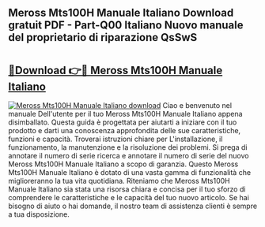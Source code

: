 ## Meross Mts100H Manuale Italiano Download gratuit PDF - Part-Q00 Italiano Nuovo manuale del proprietario di riparazione QsSwS

# <h2><a href="http://dfgzo1e.blite.top/?on=Meross+Mts100H+Manuale+Italiano">🔗Download 👉🔴 Meross Mts100H Manuale Italiano</a></h2>

[![Meross Mts100H Manuale Italiano download](https://i.imgur.com/lujVjoI.png)](http://dfgzo1e.blite.top/?on=Meross+Mts100H+Manuale+Italiano)
Ciao e benvenuto nel manuale Dell'utente per il tuo Meross Mts100H Manuale Italiano appena disimballato. Questa guida è progettata per aiutarti a iniziare con il tuo prodotto e darti una conoscenza approfondita delle sue caratteristiche, funzioni e capacità. Troverai istruzioni chiare per L'installazione, il funzionamento, la manutenzione e la risoluzione dei problemi. Si prega di annotare il numero di serie ricerca e annotare il numero di serie del nuovo Meross Mts100H Manuale Italiano a scopo di garanzia. Questo Meross Mts100H Manuale Italiano è dotato di una vasta gamma di funzionalità che miglioreranno la tua vita quotidiana. Riteniamo che Meross Mts100H Manuale Italiano sia stata una risorsa chiara e concisa per il tuo sforzo di comprendere le caratteristiche e le capacità del tuo nuovo articolo. Se hai bisogno di aiuto o hai domande, il nostro team di assistenza clienti è sempre a tua disposizione.

